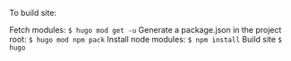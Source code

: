 To build site:

Fetch modules: `$ hugo mod get -u`
Generate a package.json in the project root: `$ hugo mod npm pack`
Install node modules: `$ npm install`
Build site `$ hugo`
